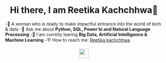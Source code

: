 <h1 align="center">Hi there, I am Reetika Kachchhwa👋</h1>

-🌟 A woman who is ready to make impactful entrance into the world of tech & data
-📖 Ask me about <strong>Python, SQL, Power bi and Natural Language Processing </strong>
-🌱 I'am curretly learing <strong> Big Data, Artificial Intelligence & Machine Learning </strong>
-🪧 How to reach me: <a href="https://www.linkedin.com/in/reetika-kachchhwa" target= "_blank">Reetika kachchhwa</a>

<p align="center">
<a href="https://www.linkedin.com/in/reetika-kachchhwa" target= "_blank"><img src="https://cdn.jsdelivr.net/npm/simple-icons@3.13.0/icons/linkedin.svg" height="30" wid</a>
</p>
